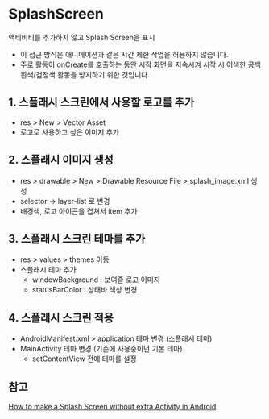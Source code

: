 # SplashScreen
액티비티를 추가하지 않고 Splash Screen을 표시

- 이 접근 방식은 애니메이션과 같은 시간 제한 작업을 허용하지 않습니다.
- 주로 활동이 onCreate를 호출하는 동안 시작 화면을 지속시켜 시작 시 어색한 공백 흰색/검정색 활동을 방지하기 위한 것입니다.


## 1. 스플래시 스크린에서 사용할 로고를 추가
- res > New > Vector Asset
- 로고로 사용하고 싶은 이미지 추가

## 2. 스플래시 이미지 생성
- res > drawable > New > Drawable Resource File > splash_image.xml 생성
- selector -> layer-list 로 변경
- 배경색, 로고 아이콘을 겹쳐서 item 추가

## 3. 스플래시 스크린 테마를 추가
- res > values > themes 이동
- 스플래시 테마 추가
    - windowBackground : 보여줄 로고 이미지
    - statusBarColor : 상태바 색상 변경

## 4. 스플래시 스크린 적용
- AndroidManifest.xml > application 테마 변경 (스플래시 테마)
- MainActivity 테마 변경 (기존에 사용중이던 기본 테마)
    - setContentView 전에 테마를 설정


## 참고
[How to make a Splash Screen without extra Activity in Android](https://www.youtube.com/watch?v=rIHArmoq9f8&t=129s)